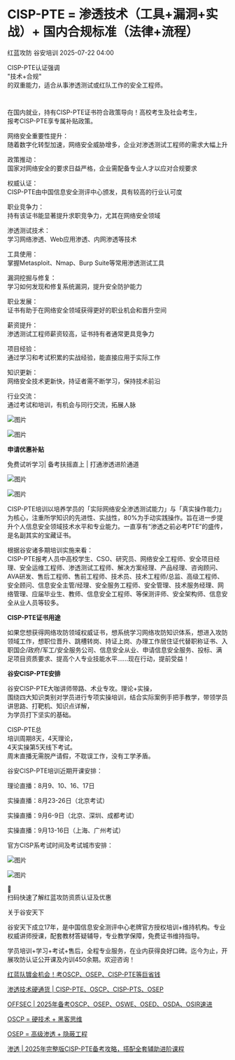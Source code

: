 #  CISP-PTE = 渗透技术（工具+漏洞+实战）+ 国内合规标准（法律+流程）  
红蓝攻防  谷安培训   2025-07-22 04:00  
  
CISP-PTE认证强调  
"技术+合规"  
的双重能力，适合从事渗透测试或红队工作的安全工程师。  
```
```  
```
```  
  
在国内就业，持有CISP-PTE证书符合政策导向！高校考生及社会考生，  
报考CISP-PTE享专属补贴政策。  
  
网络安全重要性提升：  
随着数字化转型加速，网络安全威胁增多，企业对渗透测试工程师的需求大幅上升  
  
政策推动：  
国家对网络安全的要求日益严格，企业需配备专业人才以应对合规要求  
  
权威认证：  
CISP-PTE由中国信息安全测评中心颁发，具有较高的行业认可度  
  
职业竞争力：  
持有该证书能显著提升求职竞争力，尤其在网络安全领域  
  
渗透测试技术：  
学习网络渗透、Web应用渗透、内网渗透等技术  
  
工具使用：  
掌握Metasploit、Nmap、Burp Suite等常用渗透测试工具  
  
漏洞挖掘与修复：  
学习如何发现和修复系统漏洞，提升安全防护能力  
  
职业发展：  
证书有助于在网络安全领域获得更好的职业机会和晋升空间  
  
薪资提升：  
渗透测试工程师薪资较高，证书持有者通常更具竞争力  
  
项目经验：  
通过学习和考试积累的实战经验，能直接应用于实际工作  
  
知识更新：  
网络安全技术更新快，持证者需不断学习，保持技术前沿  
  
行业交流：  
通过考试和培训，有机会与同行交流，拓展人脉  
  
![图片](https://mmbiz.qpic.cn/mmbiz_gif/n8GpemzlNRRTZqbE02IbLdChTpzdZWUgyribXwAHt2RqLN6ukDcWWklygwr776q2YEiaAVD0UeOWtUE5GVS7bBicw/640?wx_fmt=gif&from=appmsg&wxfrom=5&wx_lazy=1&randomid=jd4uvjau&tp=wxpic "")  
  
![图片](https://mmbiz.qpic.cn/sz_mmbiz_png/m6icpc8EwicOVeMeTmcznFTNibERWHa3yBSWKIwmGBXJ2p2b1ko6fl68duwIB7czSOZ1fNnUYg1QcZQpuj6Mo7Sjg/640?wx_fmt=png&from=appmsg&randomid=rmklirnn&tp=wxpic&wxfrom=5&wx_lazy=1 "")  
  
  
  
**申请优惠补贴**  
  
  
免费试听学习| 备考扶摇直上 | 打通渗透进阶通道  
  
![图片](https://mmbiz.qpic.cn/mmbiz_gif/7QRTvkK2qC5Fa5cTHI6wZ9wBzmS1KYZWvOiaDQLA63MianiaOx7qY07nVQQia8KST0ofTKtk03q7k3mlDV438mib0Eg/640?wx_fmt=gif&randomid=dz2uav0a&tp=wxpic&wxfrom=5&wx_lazy=1 "")  
  
![图片](https://mmbiz.qpic.cn/mmbiz_png/7QRTvkK2qC5Fa5cTHI6wZ9wBzmS1KYZWvCNyk4Nz9gdviaEyzTD1xjvqQpbcaiaBewxdTJAypicMKM5aWpicXQdovQ/640?wx_fmt=png&randomid=0einy9fv&tp=wxpic&wxfrom=5&wx_lazy=1 "")  
  
CISP-PTE培训以培养学员的「实际网络安全渗透测试能力」与「真实操作能力」为核心，注重所学知识的先进性、实战性，80%为手动实践操作。旨在进一步提升个人信息安全领域技术水平和专业能力。一直享有“渗透之前必考PTE”的盛传，是名副其实的宝藏证书。  
  
  
根据谷安诸多期培训实施来看：  
CISP-PTE报考人员中高校学生、CSO、研究员、网络安全工程师、安全项目经理、安全运维工程师、渗透测试工程师、解决方案经理、产品经理、咨询顾问、AVA研发、售后工程师、售前工程师、技术员、技术工程师/总监、高级工程师、安全顾问、信息安全主管/经理、安全服务工程师、安全管理、技术服务经理、网络管理、应届毕业生、教师、信息安全工程师、等保测评师、安全架构师、信息安全从业人员等较多。  
  
**CISP-PTE证书用途**  
  
  
  
如果您想获得网络攻防领域权威证书，想系统学习网络攻防知识体系，想进入攻防领域工作，想职位晋升、跳槽转岗、持证上岗、办理工作居住证代替职称证书、入职国企/政府/军工/安全服务公司、信息安全从业、申请信息安全服务、投标、满足项目资质要求、提高个人专业技能水平......现在行动，提前受益！  
  
**谷安CISP-PTE安排**  
  
  
  
谷安CISP-PTE大咖讲师带路、术业专攻。理论+实操，  
围绕四大知识类别对学员进行专项实操培训，结合实际案例手把手教学，带领学员讲思路、打靶机、知识点详解，  
为学员打下坚实的基础。  
  
CISP-PTE总  
培训周期8天，4天理论，  
4天实操第5天线下考试。  
周末直播无需脱产请假，不耽误工作，没有工学矛盾。  
  
谷安CISP-PTE培训近期开课安排：  
  
理论直播：8月9、10、16、17日  
  
实操直播：8月23-26日（北京考试）  
  
实操直播：9月6-9日（北京、深圳、成都考试）  
  
实操直播：9月13-16日（上海、广州考试）  
  
官方CISP系考试时间及考试城市安排：  
  
![图片](https://mmbiz.qpic.cn/mmbiz_png/W7ntkMUKVmOxbT4AjyFD4Hqwniac5cXLhOYF9pyqia9kpt4qvGtNEWuh5vuEHY6NpOicr9kYEbCEvLxmgmKnmEM0g/640?wx_fmt=png&from=appmsg&wxfrom=5&watermark=1&randomid=cjurxlrd&tp=wxpic&wx_lazy=1 "")  
  
![图片](https://mmbiz.qpic.cn/mmbiz_png/n8GpemzlNRSkbNGLQsNPGkkzSjexRdYqpI0tCGKRxMT9mHTiabVH8u3Yrl7dlE2m9R3mPMCLjnib3ltvpd2bgNTg/640?wx_fmt=png&from=appmsg&wxfrom=5&wx_lazy=1&randomid=hdd7i88l&tp=wxpic "")  
  
🚀   
扫码快速了解红蓝攻防资质认证及优惠  
  
关于谷安天下  
  
谷安天下成立17年，是中国信息安全测评中心老牌官方授权培训+维持机构。专业权威讲师授课，配套教材答疑辅导，专业教学保障，免费证书维持指导。  
  
学员培训+学习+考试+售后，全程专业服务，在业内获得良好口碑。迄今为止，开展攻防认证公开课及内训450余期。欢迎咨询！  
  
  
[红蓝队镀金机会！考OSCP、OSEP、CISP-PTE等巨省钱](https://mp.weixin.qq.com/s?__biz=MzIxNTM4NDY2MQ==&mid=2247518032&idx=1&sn=6050c1109fc6bbac82c2065851cf490e&scene=21#wechat_redirect)  
  
  
[渗透技术硬通货 | CISP-PTE、OSCP、CISP-PTS、OSEP](https://mp.weixin.qq.com/s?__biz=MzIxNTM4NDY2MQ==&mid=2247517971&idx=1&sn=12188730cdbc9693158f3a9c7394f6ec&scene=21#wechat_redirect)  
  
  
[OFFSEC | 2025年备考OSCP、OSEP、OSWE、OSED、OSDA、OSIR速进](https://mp.weixin.qq.com/s?__biz=MzIxNTM4NDY2MQ==&mid=2247518062&idx=1&sn=bb716389848541ce8ae2c5911f75e7db&scene=21#wechat_redirect)  
  
  
[OSCP = 硬技术 + 黑客思维](https://mp.weixin.qq.com/s?__biz=MzIxNTM4NDY2MQ==&mid=2247517992&idx=1&sn=00b0001c54d1a5fe5df9f6e5a81e78af&scene=21#wechat_redirect)  
  
  
[OSEP = 高级渗透 + 隐蔽工程](https://mp.weixin.qq.com/s?__biz=MzIxNTM4NDY2MQ==&mid=2247517983&idx=1&sn=227b5def7ae89755e15881fab26af5d2&scene=21#wechat_redirect)  
  
  
[渗透 | 2025年完整版CISP-PTE备考攻略，搭配全套辅助进阶课程](https://mp.weixin.qq.com/s?__biz=MzIxNTM4NDY2MQ==&mid=2247515455&idx=1&sn=37feaaf68e554e2888a0d01266e32a77&scene=21#wechat_redirect)  
  
  
